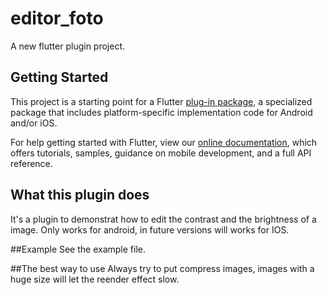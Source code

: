 # editor_foto

A new flutter plugin project.

## Getting Started

This project is a starting point for a Flutter
[plug-in package](https://flutter.dev/developing-packages/),
a specialized package that includes platform-specific implementation code for
Android and/or iOS.

For help getting started with Flutter, view our 
[online documentation](https://flutter.dev/docs), which offers tutorials, 
samples, guidance on mobile development, and a full API reference.

## What this plugin does
It's a plugin to demonstrat how to edit the contrast and the brightness of a image.
Only works for android, in future versions will works for IOS.

##Example
See the example file.

##The best way to use
Always try to put compress images, images with a huge size will let the reender effect slow.

